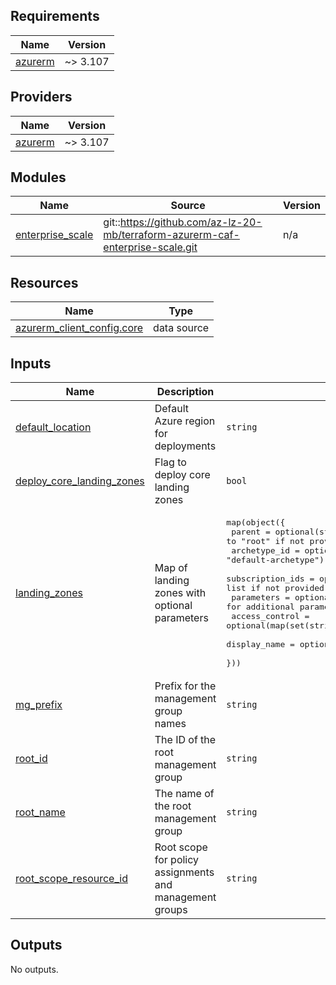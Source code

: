 <!-- BEGIN_TF_DOCS -->
## Requirements

| Name | Version |
|------|---------|
| <a name="requirement_azurerm"></a> [azurerm](#requirement\_azurerm) | ~> 3.107 |

## Providers

| Name | Version |
|------|---------|
| <a name="provider_azurerm"></a> [azurerm](#provider\_azurerm) | ~> 3.107 |

## Modules

| Name | Source | Version |
|------|--------|---------|
| <a name="module_enterprise_scale"></a> [enterprise\_scale](#module\_enterprise\_scale) | git::https://github.com/az-lz-20-mb/terraform-azurerm-caf-enterprise-scale.git | n/a |

## Resources

| Name | Type |
|------|------|
| [azurerm_client_config.core](https://registry.terraform.io/providers/hashicorp/azurerm/latest/docs/data-sources/client_config) | data source |

## Inputs

| Name | Description | Type | Default | Required |
|------|-------------|------|---------|:--------:|
| <a name="input_default_location"></a> [default\_location](#input\_default\_location) | Default Azure region for deployments | `string` | n/a | yes |
| <a name="input_deploy_core_landing_zones"></a> [deploy\_core\_landing\_zones](#input\_deploy\_core\_landing\_zones) | Flag to deploy core landing zones | `bool` | n/a | yes |
| <a name="input_landing_zones"></a> [landing\_zones](#input\_landing\_zones) | Map of landing zones with optional parameters | <pre>map(object({<br>    parent          = optional(string, "root") # Defaults to "root" if not provided<br>    archetype_id    = optional(string, "default-archetype") # Defaults to "default-archetype"<br>    subscription_ids = optional(list(string), []) # Defaults to an empty list if not provided<br>    parameters      = optional(any, {}) # Optional map for additional parameters<br>    access_control  = optional(map(set(string)), {}) # Optional access control settings<br>    display_name    = optional(string) # Optional display name<br>  }))</pre> | `{}` | no |
| <a name="input_mg_prefix"></a> [mg\_prefix](#input\_mg\_prefix) | Prefix for the management group names | `string` | n/a | yes |
| <a name="input_root_id"></a> [root\_id](#input\_root\_id) | The ID of the root management group | `string` | `"44a926b2-f8ee-464b-b28a-5e6124f2bb56"` | no |
| <a name="input_root_name"></a> [root\_name](#input\_root\_name) | The name of the root management group | `string` | `"Tenant Root Group"` | no |
| <a name="input_root_scope_resource_id"></a> [root\_scope\_resource\_id](#input\_root\_scope\_resource\_id) | Root scope for policy assignments and management groups | `string` | `"/providers/Microsoft.Management/managementGroups/root-mg"` | no |

## Outputs

No outputs.
<!-- END_TF_DOCS -->